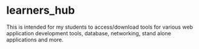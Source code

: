 # learners_hub
This is intended for my students to access/download tools for various web application development tools, database, networking, stand alone applications and more.
